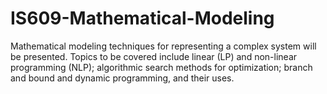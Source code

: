 # IS609-Mathematical-Modeling
Mathematical modeling techniques for representing a complex system will be presented. Topics to be covered include linear (LP) and non-linear programming (NLP); algorithmic search methods for optimization; branch and bound and dynamic programming, and their uses.
